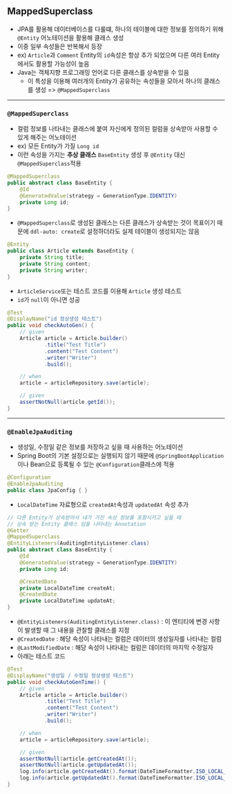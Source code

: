 ## MappedSuperclass
- JPA를 활용해 데이터베이스를 다룰떄, 하나의 테이블에 대한 정보를 정의하기 위해 `@Entity` 어노테이션을 활용해 클래스 생성
- 이중 일부 속성들은 반복해서 등장
- ex) `Article`과 `Comment` Entity의 `id`속성은 항상 추가 되었으며 다른 여러 Entity에서도 활용할 가능성이 높음
- Java는 객체지향 프로그래밍 언어로 다른 클래스를 상속받을 수 있음
  - 이 특성을 이용해 여러개의 Entity가 공유하는 속성들을 모아서 하나의 클래스를 생성 => `@MappedSuperclass`

---
### `@MappedSuperclass`
- 컬럼 정보를 나타내는 클래스에 붙여 자신에게 정의된 컬럼을 상속받아 사용할 수 있게 해주는 어노테이션
- ex) 모든 Entity가 가질 `Long id`
- 이런 속성을 가지는 **추상 클래스** `BaseEntity` 생성 후 `@Entity` 대신 `@MappedSuperclass`적용
```java
@MappedSuperclass
public abstract class BaseEntity {
    @Id
    @GeneratedValue(strategy = GenerationType.IDENTITY)
    private Long id;
}
```
- `@MappedSuperclass`로 생성된 클래스는 다른 클래스가 상속받는 것이 목표이기 때문에 `ddl-auto: create`로 설정하더라도 실제 테이블이 생성되지는 않음

```java
@Entity
public class Article extends BaseEntity {
    private String title;
    private String content;
    private String writer;
}
```
- `ArticleService`또는 테스트 코드를 이용해 `Article` 생성 테스트
- `id`가 `null`이 아니면 성공
```java
@Test
@DisplayName("id 정상생성 테스트")
public void checkAutoGen() {
    // given
    Article article = Article.builder()
            .title("Test Title")
            .content("Test Content")
            .writer("Writer")
            .build();

    // when
    article = articleRepository.save(article);

    // given
    assertNotNull(article.getId());
}
```

---
### `@EnableJpaAuditing`
- 생성일, 수정일 같은 정보를 저장하고 싶을 때 사용하는 어노테이션
- Spring Boot의 기본 설정으로는 실행되지 않기 때문에 `@SpringBootApplication`이나 Bean으로 등록될 수 있는 `@Configuration`클래스에 적용
```java
@Configuration
@EnableJpaAuditing
public class JpaConfig { }
```
- `LocalDateTime` 자료형으로 `createdAt`속성과 `updatedAt` 속성 추가
```java
// 다른 Entity가 상속받아서 내가 가진 속성 정보를 포함시키고 싶을 때
// 상속 받는 Entity 클래스 임을 나타내는 Annotation
@Getter
@MappedSuperclass
@EntityListeners(AuditingEntityListener.class)
public abstract class BaseEntity {
    @Id
    @GeneratedValue(strategy = GenerationType.IDENTITY)
    private Long id;

    @CreatedDate
    private LocalDateTime createAt;
    @CreatedDate
    private LocalDateTime updateAt;
}

```
- `@EntityListeners(AuditingEntityListener.class)` : 이 엔티티에 변경 사항이 발생할 때 그 내용을 관찰할 클래스를 지정
- `@CreatedDate` : 해당 속성이 나타내는 컬럼은 데이터의 생성일자를 나타내는 컬럼
- `@LastModifiedDate` : 해당 속성이 나타내는 컬럼은 데이터의 마지막 수정일자
- 아래는 테스트 코드
```java
@Test
@DisplayName("생성일 / 수정일 정상생성 테스트")
public void checkAutoGenTime() {
    // given
    Article article = Article.builder()
            .title("Test Title")
            .content("Test Content")
            .writer("Writer")
            .build();

    // when
    article = articleRepository.save(article);

    // given
    assertNotNull(article.getCreatedAt());
    assertNotNull(article.getUpdatedAt());
    log.info(article.getCreatedAt().format(DateTimeFormatter.ISO_LOCAL_DATE_TIME));
    log.info(article.getUpdatedAt().format(DateTimeFormatter.ISO_LOCAL_DATE_TIME));
}
​

```